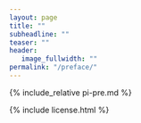 ```yaml
---
layout: page
title: ""
subheadline: ""
teaser: ""
header:
   image_fullwidth: ""
permalink: "/preface/"
---
```


{% include_relative pi-pre.md %}

{% include license.html %}
